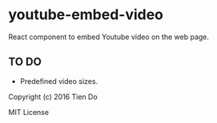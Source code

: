 # youtube-embed-video
React component to embed Youtube video on the web page.

## TO DO
- Predefined video sizes.

Copyright (c) 2016 Tien Do

MIT License
